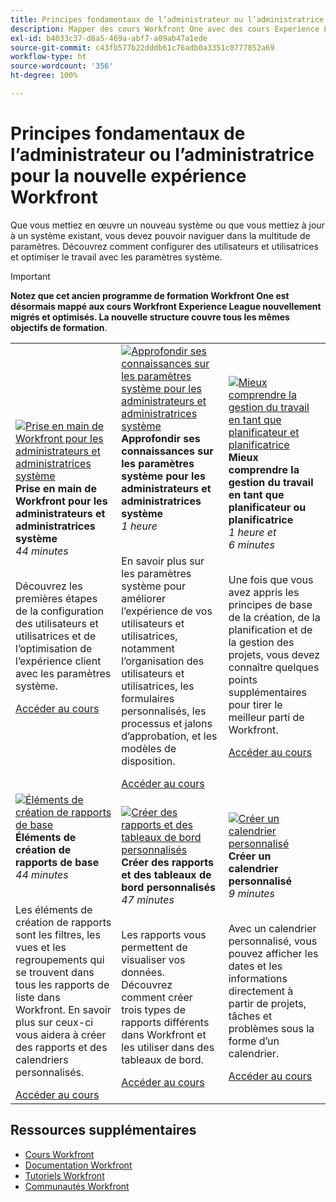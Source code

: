 ```yaml
---
title: Principes fondamentaux de l’administrateur ou l’administratrice pour la nouvelle expérience Workfront
description: Mapper des cours Workfront One avec des cours Experience League
exl-id: b4033c37-d8a5-469a-abf7-a09ab47a1ede
source-git-commit: c43fb577b22dddb61c76adb0a3351c0777852a69
workflow-type: ht
source-wordcount: '356'
ht-degree: 100%

---
```


# Principes fondamentaux de l’administrateur ou l’administratrice pour la nouvelle expérience Workfront

Que vous mettiez en œuvre un nouveau système ou que vous mettiez à jour à un système existant, vous devez pouvoir naviguer dans la multitude de paramètres. Découvrez comment configurer des utilisateurs et utilisatrices et optimiser le travail avec les paramètres système.

>[!IMPORTANT]
>
>**Notez que cet ancien programme de formation Workfront One est désormais mappé aux cours Workfront Experience League nouvellement migrés et optimisés.  La nouvelle structure couvre tous les mêmes objectifs de formation**.

<table>
  <tr>
   <td>
      <a href="https://experienceleague.adobe.com/?recommended=Workfront-A-1-2022.1.admin">
      <img alt="Prise en main de Workfront pour les administrateurs et administratrices système" src="https://cdn.experienceleague.adobe.com/thumb/get-started-with-workfront-for-system-administrators.png"/>
      </a>
      <div>
         <strong>Prise en main de Workfront pour les administrateurs et administratrices système</strong></a>
<br/><em>44 minutes</em>
      </div>
      <p>
        <br/>
Découvrez les premières étapes de la configuration des utilisateurs et utilisatrices et de l’optimisation de l’expérience client avec les paramètres système.
      </p>
      <a  rel="noreferrer" target="_blank" href="https://experienceleague.adobe.com/?recommended=Workfront-A-1-2022.1.admin" class="spectrum-Button spectrum-Button--primary spectrum-Button--sizeM">
<span class="spectrum-Button-label has-no-wrap has-text-weight-bold">Accéder au cours</span>
</a>
   </td>   
   <td>
      <a href="https://experienceleague.adobe.com/?recommended=Workfront-A-1-2022.2.admin">
      <img alt="Approfondir ses connaissances sur les paramètres système pour les administrateurs et administratrices système" src="https://cdn.experienceleague.adobe.com/thumb/further-your-system-settings-knowledge-for-system-administrators.png"/>
      </a>
      <div>
         <strong>Approfondir ses connaissances sur les paramètres système pour les administrateurs et administratrices système</strong></a>
<br/><em>1 heure</em>
      </div>
      <p>
        <br/>
En savoir plus sur les paramètres système pour améliorer l’expérience de vos utilisateurs et utilisatrices, notamment l’organisation des utilisateurs et utilisatrices, les formulaires personnalisés, les processus et jalons d’approbation, et les modèles de disposition.
      </p>
      <a  rel="noreferrer" target="_blank" href="https://experienceleague.adobe.com/?recommended=Workfront-A-1-2022.2.admin" class="spectrum-Button spectrum-Button--primary spectrum-Button--sizeM">
<span class="spectrum-Button-label has-no-wrap has-text-weight-bold">Accéder au cours</span>
</a>
   </td>
    <td>
      <a href="https://experienceleague.adobe.com/?recommended=Workfront-U-1-2022.3.planners">
      <img alt="Mieux comprendre la gestion du travail en tant que planificateur et planificatrice" src="https://cdn.experienceleague.adobe.com/thumb/further-understanding-of-managing-work-as-a-planner.png"/>
      </a>
      <div>
         <strong>Mieux comprendre la gestion du travail en tant que planificateur ou planificatrice</strong></a>
<br/><em>1 heure et 6 minutes</em>
      </div>
      <p>
        <br/>
Une fois que vous avez appris les principes de base de la création, de la planification et de la gestion des projets, vous devez connaître quelques points supplémentaires pour tirer le meilleur parti de Workfront.
      </p>
      <a  rel="noreferrer" target="_blank" href="https://experienceleague.adobe.com/?recommended=Workfront-U-1-2022.3.planners" class="spectrum-Button spectrum-Button--primary spectrum-Button--sizeM">
<span class="spectrum-Button-label has-no-wrap has-text-weight-bold">Accéder au cours</span>
</a>
   </td>
  </tr>
  <tr>
   <td>
      <a href="https://experienceleague.adobe.com/?recommended=Workfront-U-1-2022.1.reporting">
      <img alt="Éléments de création de rapports de base" src="https://cdn.experienceleague.adobe.com/thumb/basic-reporting-elements.png"/>
      </a>
      <div>
         <strong>Éléments de création de rapports de base</strong></a>
<br/><em>44 minutes</em>
      </div>
      <p>
        <br/>
Les éléments de création de rapports sont les filtres, les vues et les regroupements qui se trouvent dans tous les rapports de liste dans Workfront. En savoir plus sur ceux-ci vous aidera à créer des rapports et des calendriers personnalisés.
      </p>
      <a  rel="noreferrer" target="_blank" href="https://experienceleague.adobe.com/?recommended=Workfront-U-1-2022.1.reporting" class="spectrum-Button spectrum-Button--primary spectrum-Button--sizeM">
<span class="spectrum-Button-label has-no-wrap has-text-weight-bold">Accéder au cours</span>
</a>
   </td>
   <td>
      <a href="https://experienceleague.adobe.com/?recommended=Workfront-U-1-2022.3.reporting">
      <img alt="Créer des rapports et des tableaux de bord personnalisés" src="https://cdn.experienceleague.adobe.com/thumb/create-custom-reports-and-dashboards.png"/>
      </a>
      <div>
         <strong>Créer des rapports et des tableaux de bord personnalisés</strong></a>
<br/><em>47 minutes</em>
      </div>
      <p>
        <br/>
Les rapports vous permettent de visualiser vos données. Découvrez comment créer trois types de rapports différents dans Workfront et les utiliser dans des tableaux de bord.
      </p>
      <a  rel="noreferrer" target="_blank" href="https://experienceleague.adobe.com/?recommended=Workfront-U-1-2022.3.reporting" class="spectrum-Button spectrum-Button--primary spectrum-Button--sizeM">
<span class="spectrum-Button-label has-no-wrap has-text-weight-bold">Accéder au cours</span>
</a>
   </td>
   <td>
      <a href="https://experienceleague.adobe.com/?recommended=Workfront-U-1-2022.4.reporting">
      <img alt="Créer un calendrier personnalisé" src="https://cdn.experienceleague.adobe.com/thumb/create-a-custom-calendar.png"/>
      </a>
      <div>
         <strong>Créer un calendrier personnalisé</strong></a>
<br/><em>9 minutes</em>
      </div>
      <p>
        <br/>
Avec un calendrier personnalisé, vous pouvez afficher les dates et les informations directement à partir de projets, tâches et problèmes sous la forme d’un calendrier.
      </p>
      <a  rel="noreferrer" target="_blank" href="https://experienceleague.adobe.com/?recommended=Workfront-U-1-2022.4.reporting" class="spectrum-Button spectrum-Button--primary spectrum-Button--sizeM">
<span class="spectrum-Button-label has-no-wrap has-text-weight-bold">Accéder au cours</span>
</a>
   </td>      
  </tr>

</table>

## Ressources supplémentaires

* [Cours Workfront](https://experienceleague.adobe.com/?lang=fr&amp;Solution=Workfront#courses)
* [Documentation Workfront](https://experienceleague.adobe.com/docs/workfront.html?lang=fr)
* [Tutoriels Workfront](https://experienceleague.adobe.com/docs/workfront-learn/tutorials-workfront/home.html?lang=fr)
* [Communautés Workfront](https://experienceleaguecommunities.adobe.com/t5/workfront/ct-p/workfront)
